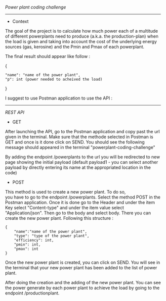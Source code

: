 *Power plant coding challenge* 

***
* Context

The goal of the project is to calculate how much power each of a multitude of different powerplants need to produce 
(a.k.a. the production-plan) when the load is given and taking into account the cost of the underlying energy sources 
(gas, kerosine) and the Pmin and Pmax of each powerplant.

The final result should appear like follow : 

{

    "name": "name of the power plant",
    "p": int (power needed to acheived the load)
}

I suggest to use Postman application to use the API :

***

*REST API* 

* GET

After launching the API, go to the Postman application and copy past the url given in the terminal. Make sure that the 
methode selected in Postman is GET and once is it done click on SEND.
You should see the following message should appeared in the terminal "powerplant-coding-challenge"

By adding the endpoint /powerplants to the url you will be redirected to new page 
showing the initial payload (default payload1 - you can select another payload by directly entering its name at the 
appropriated location in the code)

* POST

This method is used to create a new power plant. To do so,  
you have to go to the endpoint /powerplants. Select the method POST in the Postman application. Once it is done go to 
the Header and under the item Key select "Content-type" and under the item value select "Application/json".
Then go to the body and select body. There you can create the new power plant. Following this structure :

    {   
        "name":"name of the power plant",
        "type": "type of the power plant",
        "efficiency": int,
        "pmin": int,
        "pmax": int
    }

Once the new power plant is created, you can click on SEND. You will see in the terminal that your new power plant has 
been added to the list of power plant.

After doing the creation and the adding of the new power plant. You can see the power generate by each power plant to 
achieve the load by going to the endpoint /productionplant.

    
